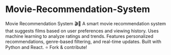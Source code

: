 # Movie-Recommendation-System
Movie Recommendation System 🎬🎥 A smart movie recommendation system that suggests films based on user preferences and viewing history. Uses machine learning to analyze ratings and trends. Features personalized recommendations, genre-based filtering, and real-time updates. Built with Python and React. ⭐ Fork &amp; contribute!
